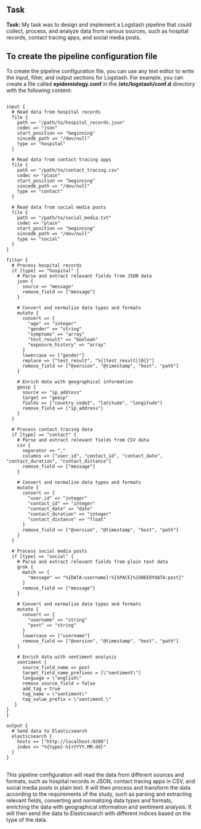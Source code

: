<h2>Task</h2>
<p><strong>Task:</strong> My task was to design and implement a Logstash pipeline that could collect, process, and analyze data from various sources, such as hospital records, contact tracing apps, and social media posts.</p>


<h2>To create the pipeline configuration file</h2>

<p>To create the pipeline configuration file, you can use any text editor to write the input, filter, and output sections for Logstash. For example, you can create a file called <strong>epidemiology.conf</strong> in the <strong>/etc/logstash/conf.d</strong> directory with the following content:</p>

<pre>
<code>
input {
  # Read data from hospital records
  file {
    path => "/path/to/hospital_records.json"
    codec => "json"
    start_position => "beginning"
    sincedb_path => "/dev/null"
    type => "hospital"
  }

  # Read data from contact tracing apps
  file {
    path => "/path/to/contact_tracing.csv"
    codec => "plain"
    start_position => "beginning"
    sincedb_path => "/dev/null"
    type => "contact"
  }

  # Read data from social media posts
  file {
    path => "/path/to/social_media.txt"
    codec => "plain"
    start_position => "beginning"
    sincedb_path => "/dev/null"
    type => "social"
  }
}

filter {
  # Process hospital records
  if [type] == "hospital" {
    # Parse and extract relevant fields from JSON data
    json {
      source => "message"
      remove_field => ["message"]
    }

    # Convert and normalize data types and formats
    mutate {
      convert => {
        "age" => "integer"
        "gender" => "string"
        "symptoms" => "array"
        "test_result" => "boolean"
        "exposure_history" => "array"
      }
      lowercase => ["gender"]
      replace => ["test_result", "%{[test_result][0]}"]
      remove_field => ["@version", "@timestamp", "host", "path"]
    }

    # Enrich data with geographical information
    geoip {
      source => "ip_address"
      target => "geoip"
      fields => ["country_code2", "latitude", "longitude"]
      remove_field => ["ip_address"]
    }
  }

  # Process contact tracing data
  if [type] == "contact" {
    # Parse and extract relevant fields from CSV data
    csv {
      separator => ","
      columns => ["user_id", "contact_id", "contact_date", "contact_duration", "contact_distance"]
      remove_field => ["message"]
    }

    # Convert and normalize data types and formats
    mutate {
      convert => {
        "user_id" => "integer"
        "contact_id" => "integer"
        "contact_date" => "date"
        "contact_duration" => "integer"
        "contact_distance" => "float"
      }
      remove_field => ["@version", "@timestamp", "host", "path"]
    }
  }

  # Process social media posts
  if [type] == "social" {
    # Parse and extract relevant fields from plain text data
    grok {
      match => { 
        "message" => "%{DATA:username}:%{SPACE}%{GREEDYDATA:post}"
      }
      remove_field => ["message"]
    }

    # Convert and normalize data types and formats
    mutate {
      convert => {
        "username" => "string"
        "post" => "string"
      }
      lowercase => ["username"]
      remove_field => ["@version", "@timestamp", "host", "path"]
    }

    # Enrich data with sentiment analysis
    sentiment {
      source_field_name => post
      target_field_name_prefixes = [\"sentiment\"]
      language = \"english\"
      remove_source_field = false
      add_tag = true
      tag_name = \"sentiment\"
      tag_value_prefix = \"sentiment_\"
   }
}
}

output {
  # Send data to Elasticsearch
  elasticsearch {
    hosts => ["http://localhost:9200"]
    index => "%{type}-%{+YYYY.MM.dd}"
  }
}
</code>
</pre>

<p>This pipeline configuration will read the data from different sources and formats, such as hospital records in JSON, contact tracing apps in CSV, and social media posts in plain text. It will then process and transform the data according to the requirements of the study, such as parsing and extracting relevant fields, converting and normalizing data types and formats, enriching the data with geographical information and sentiment analysis. It will then send the data to Elasticsearch with different indices based on the type of the data.</p>
